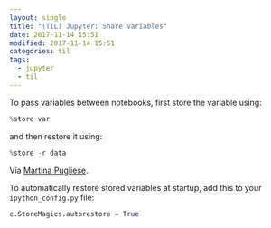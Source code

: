 ```yaml
---
layout: single
title: "(TIL) Jupyter: Share variables"
date: 2017-11-14 15:51
modified: 2017-11-14 15:51
categories: til
tags:
  - jupyter
  - til
---
```


To pass variables between notebooks, first store the variable using:

```python
%store var
```

and then restore it using:

```python
%store -r data
```

Via [Martina Pugliese](https://web.archive.org/web/20200915133315/https://martinapugliese.github.io/tech/jupyter-customise/).

To automatically restore stored variables at startup, add this to your `ipython_config.py` file:

```python
c.StoreMagics.autorestore = True
```
